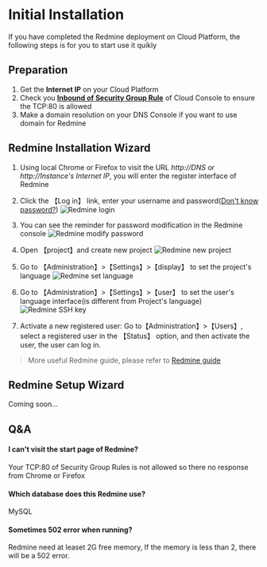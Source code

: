 # Initial Installation

If you have completed the Redmine deployment on Cloud Platform, the following steps is for you to start use it quikly

## Preparation

1. Get the **Internet IP** on your Cloud Platform
2. Check you **[Inbound of Security Group Rule](https://support.websoft9.com/docs/faq/tech-instance.html)** of Cloud Console to ensure the TCP:80 is allowed
3. Make a domain resolution on your DNS Console if you want to use domain for Redmine

## Redmine Installation Wizard

1. Using local Chrome or Firefox to visit the URL *http://DNS* or *http://Instance's Internet IP*, you will enter the register interface of Redmine

2. Click the 【Log in】 link, enter your username and password([Don't know password?](/zh/stack-components.md#redmine))
   ![Redmine login](https://libs.websoft9.com/Websoft9/DocsPicture/en/redmine/redmine-login-websoft9.png)

3. You can see the reminder for password modification in the Redmine console
   ![Redmine modify password](https://libs.websoft9.com/Websoft9/DocsPicture/en/redmine/redmine-resetpwf-websoft9.png)

4. Open 【project】and create new project
   ![Redmine new project](https://libs.websoft9.com/Websoft9/DocsPicture/en/redmine/redmine-createproject-websoft9.png)

5. Go to 【Administration】>【Settings】>【display】 to set the project's language
   ![Redmine set language](https://libs.websoft9.com/Websoft9/DocsPicture/en/redmine/redmine-language-websoft9.png)

6. Go to 【Administration】>【Settings】>【user】 to set the user's language interface(is different from Project's language)
   ![Redmine SSH key](https://libs.websoft9.com/Websoft9/DocsPicture/en/redmine/redmine-userlanguage-websoft9.png)
   
7. Activate a new registered user: Go to【Administration】>【Users】, select a registered user in the 【Status】 option, and then activate the user, the user can log in.

> More useful Redmine guide, please refer to [Redmine guide](https://www.redmine.org/projects/redmine/wiki/Guide)

## Redmine Setup Wizard

Coming soon...

## Q&A

#### I can't visit the start page of Redmine?

Your TCP:80 of Security Group Rules is not allowed so there no response from Chrome or Firefox

#### Which database does this Redmine use?

MySQL

#### Sometimes 502 error when running?

Redmine need at leaset 2G free memory, If the memory is less than 2, there will be a 502 error.

